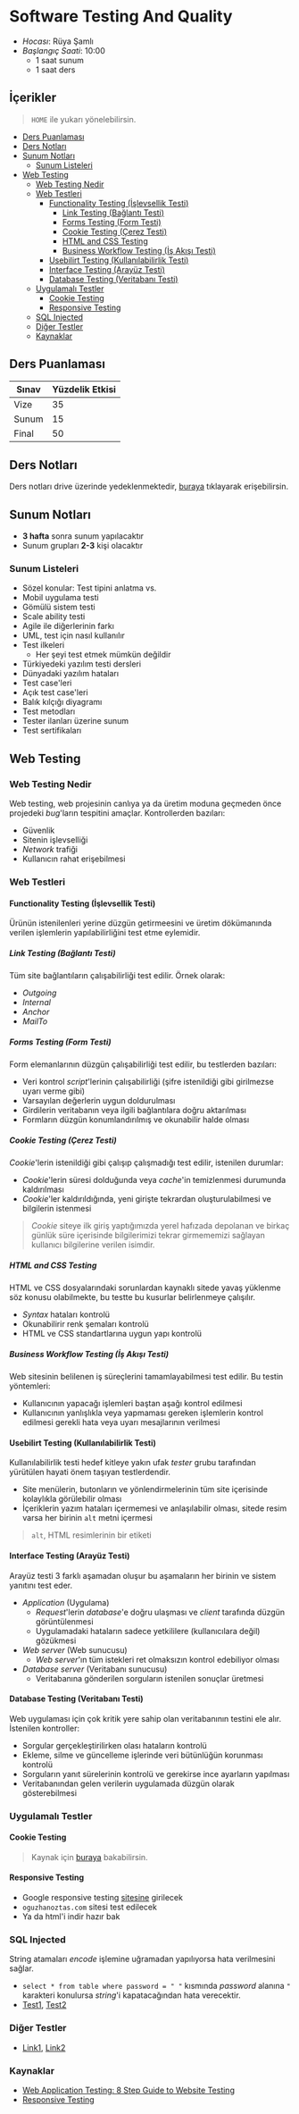 # Software Testing And Quality <!-- omit in toc -->

- *Hocası*: Rüya Şamlı
- *Başlangıç Saati*: 10:00
  - 1 saat sunum
  - 1 saat ders

## İçerikler <!-- omit in toc -->

> `HOME` ile yukarı yönelebilirsin.

- [Ders Puanlaması](#ders-puanlamas%C4%B1)
- [Ders Notları](#ders-notlar%C4%B1)
- [Sunum Notları](#sunum-notlar%C4%B1)
  - [Sunum Listeleri](#sunum-listeleri)
- [Web Testing](#web-testing)
  - [Web Testing Nedir](#web-testing-nedir)
  - [Web Testleri](#web-testleri)
    - [Functionality Testing (İşlevsellik Testi)](#functionality-testing-i%CC%87%C5%9Flevsellik-testi)
      - [Link Testing (Bağlantı Testi)](#link-testing-ba%C4%9Flant%C4%B1-testi)
      - [Forms Testing (Form Testi)](#forms-testing-form-testi)
      - [Cookie Testing (Çerez Testi)](#cookie-testing-%C3%A7erez-testi)
      - [HTML and CSS Testing](#html-and-css-testing)
      - [Business Workflow Testing (İş Akışı Testi)](#business-workflow-testing-i%CC%87%C5%9F-ak%C4%B1%C5%9F%C4%B1-testi)
    - [Usebilirt Testing (Kullanılabilirlik Testi)](#usebilirt-testing-kullan%C4%B1labilirlik-testi)
    - [Interface Testing (Arayüz Testi)](#interface-testing-aray%C3%BCz-testi)
    - [Database Testing (Veritabanı Testi)](#database-testing-veritaban%C4%B1-testi)
  - [Uygulamalı Testler](#uygulamal%C4%B1-testler)
    - [Cookie Testing](#cookie-testing)
    - [Responsive Testing](#responsive-testing)
  - [SQL Injected](#sql-injected)
  - [Diğer Testler](#di%C4%9Fer-testler)
  - [Kaynaklar](#kaynaklar)

## Ders Puanlaması

| Sınav | Yüzdelik Etkisi |
| ----- | --------------- |
| Vize  | 35              |
| Sunum | 15              |
| Final | 50              |

## Ders Notları

Ders notları drive üzerinde yedeklenmektedir, [buraya](https://drive.google.com/open?id=1rwb3AKxAr2evwZvFUfz6NqB7laZo9pYZ) tıklayarak erişebilirsin.

## Sunum Notları

- **3 hafta** sonra sunum yapılacaktır
- Sunum grupları **2-3** kişi olacaktır

### Sunum Listeleri

- Sözel konular: Test tipini anlatma vs.
- Mobil uygulama testi
- Gömülü sistem testi
- Scale ability testi
- Agile ile diğerlerinin farkı
- UML, test için nasıl kullanılır
- Test ilkeleri
  - Her şeyi test etmek mümkün değildir
- Türkiyedeki yazılım testi dersleri
- Dünyadaki yazılım hataları
- Test case'leri
- Açık test case'leri
- Balık kılçığı diyagramı
- Test metodları
- Tester ilanları üzerine sunum
- Test sertifikaları

## Web Testing

### Web Testing Nedir

Web testing, web projesinin canlıya ya da üretim moduna geçmeden önce projedeki *bug*'ların tespitini amaçlar. Kontrollerden bazıları:

- Güvenlik
- Sitenin işlevselliği
- *Network* trafiği
- Kullanıcın rahat erişebilmesi

### Web Testleri

#### Functionality Testing (İşlevsellik Testi)

Ürünün istenilenleri yerine düzgün getirmeesini ve üretim dökümanında verilen işlemlerin yapılabilirliğini test etme eylemidir.

##### Link Testing (Bağlantı Testi)

Tüm site bağlantıların çalışabilirliği test edilir. Örnek olarak:

- *Outgoing*
- *Internal*
- *Anchor*
- *MailTo*

##### Forms Testing (Form Testi)

Form elemanlarının düzgün çalışabilirliği test edilir, bu testlerden bazıları:

- Veri kontrol *script*'lerinin çalışabilirliği (şifre istenildiği gibi girilmezse uyarı verme gibi)
- Varsayılan değerlerin uygun doldurulması
- Girdilerin veritabanın veya ilgili bağlantılara doğru aktarılması
- Formların düzgün konumlandırılmış ve okunabilir halde olması

##### Cookie Testing (Çerez Testi)

*Cookie*'lerin istenildiği gibi çalışıp çalışmadığı test edilir, istenilen durumlar:

- *Cookie*'lerin süresi dolduğunda veya *cache*'in temizlenmesi durumunda kaldırılması
- *Cookie*'ler kaldırıldığında, yeni girişte tekrardan oluşturulabilmesi ve bilgilerin istenmesi

> *Cookie* siteye ilk giriş yaptığımızda yerel hafızada depolanan ve birkaç günlük süre içerisinde bilgilerimizi tekrar girmememizi sağlayan kullanıcı bilgilerine verilen isimdir.

##### HTML and CSS Testing

HTML ve CSS dosyalarındaki sorunlardan kaynaklı sitede yavaş yüklenme söz konusu olabilmekte, bu testte bu kusurlar belirlenmeye çalışılır.

- *Syntax* hataları kontrolü
- Okunabilirir renk şemaları kontrolü
- HTML ve CSS standartlarına uygun yapı kontrolü

##### Business Workflow Testing (İş Akışı Testi)

Web sitesinin belilenen iş süreçlerini tamamlayabilmesi test edilir. Bu testin yöntemleri:

- Kullanıcının yapacağı işlemleri baştan aşağı kontrol edilmesi
- Kullanıcının yanlışlıkla veya yapmaması gereken işlemlerin kontrol edilmesi gerekli hata veya uyarı mesajlarının verilmesi

#### Usebilirt Testing (Kullanılabilirlik Testi)

Kullanılabilirlik testi hedef kitleye yakın ufak *tester* grubu tarafından yürütülen hayati önem taşıyan testlerdendir.

- Site menülerin, butonların ve yönlendirmelerinin tüm site içerisinde kolaylıkla görülebilir olması
- İçeriklerin yazım hataları içermemesi ve anlaşılabilir olması, sitede resim varsa her birinin `alt` metni içermesi

> `alt`, HTML resimlerinin bir etiketi

#### Interface Testing (Arayüz Testi)

Arayüz testi 3 farklı aşamadan oluşur bu aşamaların her birinin ve sistem yanıtını test eder.

- *Application* (Uygulama)
  - *Request*'lerin *database*'e doğru ulaşması ve *client* tarafında düzgün görüntülenmesi
  - Uygulamadaki hataların sadece yetkililere (kullanıcılara değil) gözükmesi
- *Web server* (Web sunucusu)
  - *Web server*'ın tüm istekleri ret olmaksızın kontrol edebiliyor olması
- *Database server* (Veritabanı sunucusu)
  - Veritabanına gönderilen sorguların istenilen sonuçlar üretmesi

#### Database Testing (Veritabanı Testi)

Web uygulaması için çok kritik yere sahip olan veritabanının testini ele alır. İstenilen kontroller:

- Sorgular gerçekleştirilirken olası hataların kontrolü
- Ekleme, silme ve güncelleme işlerinde veri bütünlüğün korunması kontrolü
- Sorguların yanıt sürelerinin kontrolü ve gerekirse ince ayarların yapılması
- Veritabanından gelen verilerin uygulamada düzgün olarak gösterebilmesi

### Uygulamalı Testler

#### Cookie Testing

> Kaynak için [buraya](https://www.guru99.com/cookie-testing-tutorial-with-sample-test-cases.html) bakabilirsin.

#### Responsive Testing

- Google responsive testing [sitesine](https://search.google.com/test/mobile-friendly) girilecek
- `oguzhanoztas.com` sitesi test edilecek
- Ya da html'i indir hazır bak

### SQL Injected

String atamaları *encode* işlemine uğramadan yapılıyorsa hata verilmesini sağlar.

- `select * from table where password = " "` kısmında *password* alanına `"` karakteri konulursa *string*'i kapatacağından hata verecektir.
- [Test1](https://tech.io/playgrounds/154/sql-injection-demo/sql-injection-2), [Test2](https://sqlzoo.net/hack/)

### Diğer Testler

- [Link1](https://github.com/JustinBonaccorso/parking-calculator-tests), [Link2](https://github.com/lowfr3q/MindbodyParking)

### Kaynaklar

- [Web Application Testing: 8 Step Guide to Website Testing](https://www.guru99.com/web-application-testing.html)
- [Responsive Testing](http://learningcms.com/responsive-website-testing/)
